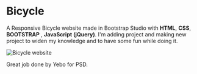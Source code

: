 # Bicycle
A Responsive Bicycle website made in Bootstrap Studio with **HTML**, **CSS**, **BOOTSTRAP** , **JavaScript (jQuery)**.
I'm adding project and making new project to widen my knowledge and to have some fun while doing it.


![Bicycle website](https://i.ibb.co/V9K3zVS/screencapture-127-0-0-1-51701-2019-09-23-22-06-32.png)

Great job done by Yebo for PSD.
